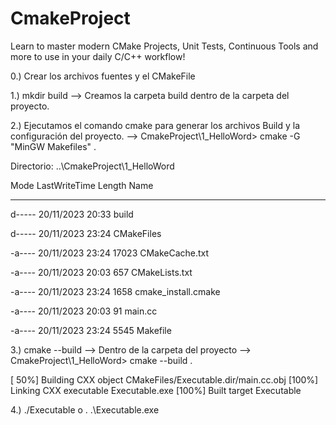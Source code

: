 # CmakeProject
Learn to master modern CMake Projects, Unit Tests, Continuous Tools and more to use in your daily C/C++ workflow!

0.) Crear los archivos fuentes y el CMakeFile

1.) mkdir build --> Creamos la carpeta build dentro de la carpeta del proyecto.

2.) Ejecutamos el comando cmake para generar los archivos Build y la configuración del proyecto.
    --> CmakeProject\1_HelloWord> cmake -G "MinGW Makefiles" .

Directorio: ..\CmakeProject\1_HelloWord

Mode                 LastWriteTime         Length Name
----                 -------------         ------ ----
d-----        20/11/2023     20:33                build

d-----        20/11/2023     23:24                CMakeFiles

-a----        20/11/2023     23:24          17023 CMakeCache.txt

-a----        20/11/2023     20:03            657 CMakeLists.txt

-a----        20/11/2023     23:24           1658 cmake_install.cmake

-a----        20/11/2023     20:03             91 main.cc

-a----        20/11/2023     23:24           5545 Makefile



3.) cmake --build --> Dentro de la carpeta del proyecto
    --> CmakeProject\1_HelloWord> cmake --build .

[ 50%] Building CXX object CMakeFiles/Executable.dir/main.cc.obj
[100%] Linking CXX executable Executable.exe
[100%] Built target Executable

4.) ./Executable    o     .     .\Executable.exe